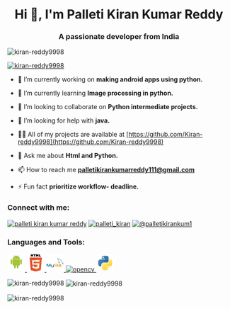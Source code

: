 <h1 align="center">Hi 👋, I'm Palleti Kiran Kumar Reddy</h1>
<h3 align="center">A passionate developer from India</h3>

<p align="left"> <img src="https://komarev.com/ghpvc/?username=kiran-reddy9998&label=Profile%20views&color=0e75b6&style=flat" alt="kiran-reddy9998" /> </p>

<p align="left"> <a href="https://github.com/ryo-ma/github-profile-trophy"><img src="https://github-profile-trophy.vercel.app/?username=kiran-reddy9998" alt="kiran-reddy9998" /></a> </p>

- 🔭 I’m currently working on **making android apps using python.**

- 🌱 I’m currently learning **Image processing in python.**

- 👯 I’m looking to collaborate on **Python intermediate projects.**

- 🤝 I’m looking for help with **java.**

- 👨‍💻 All of my projects are available at [https://github.com/Kiran-reddy9998](https://github.com/Kiran-reddy9998)

- 💬 Ask me about **Html and Python.**

- 📫 How to reach me **palletikirankumarreddy111@gmail.com**

- ⚡ Fun fact **prioritize workflow- deadline.**

<h3 align="left">Connect with me:</h3>
<p align="left">
<a href="https://linkedin.com/in/palleti kiran kumar reddy" target="blank"><img align="center" src="https://raw.githubusercontent.com/rahuldkjain/github-profile-readme-generator/master/src/images/icons/Social/linked-in-alt.svg" alt="palleti kiran kumar reddy" height="30" width="40" /></a>
<a href="https://www.codechef.com/users/palleti_kiran" target="blank"><img align="center" src="https://cdn.jsdelivr.net/npm/simple-icons@3.1.0/icons/codechef.svg" alt="palleti_kiran" height="30" width="40" /></a>
<a href="https://https://https://www.hackerrank.com/palletikirankum1" target="blank"><img align="center" src="https://raw.githubusercontent.com/rahuldkjain/github-profile-readme-generator/master/src/images/icons/Social/hackerrank.svg" alt="@palletikirankum1" height="30" width="40" /></a>
</p>

<h3 align="left">Languages and Tools:</h3>
<p align="left"> <a href="https://developer.android.com" target="_blank" rel="noreferrer"> <img src="https://raw.githubusercontent.com/devicons/devicon/master/icons/android/android-original-wordmark.svg" alt="android" width="40" height="40"/> </a> <a href="https://www.w3.org/html/" target="_blank" rel="noreferrer"> <img src="https://raw.githubusercontent.com/devicons/devicon/master/icons/html5/html5-original-wordmark.svg" alt="html5" width="40" height="40"/> </a> <a href="https://www.mysql.com/" target="_blank" rel="noreferrer"> <img src="https://raw.githubusercontent.com/devicons/devicon/master/icons/mysql/mysql-original-wordmark.svg" alt="mysql" width="40" height="40"/> </a> <a href="https://opencv.org/" target="_blank" rel="noreferrer"> <img src="https://www.vectorlogo.zone/logos/opencv/opencv-icon.svg" alt="opencv" width="40" height="40"/> </a> <a href="https://www.python.org" target="_blank" rel="noreferrer"> <img src="https://raw.githubusercontent.com/devicons/devicon/master/icons/python/python-original.svg" alt="python" width="40" height="40"/> </a> </p>

<p><img align="left" src="https://github-readme-stats.vercel.app/api/top-langs?username=kiran-reddy9998&show_icons=true&locale=en&layout=compact" alt="kiran-reddy9998" /></p>

<p>&nbsp;<img align="center" src="https://github-readme-stats.vercel.app/api?username=kiran-reddy9998&show_icons=true&locale=en" alt="kiran-reddy9998" /></p>

<p><img align="center" src="https://github-readme-streak-stats.herokuapp.com/?user=kiran-reddy9998&" alt="kiran-reddy9998" /></p>

